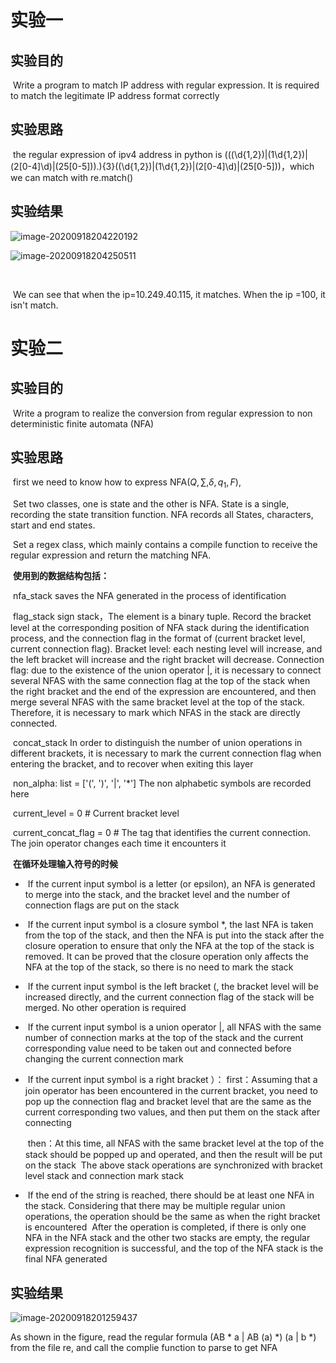 # 																			实验一

## 实验目的

​			Write a program to match IP address with regular expression. It is required to match the legitimate IP address format correctly

## 实验思路

​			the regular expression of ipv4 address in python is (((\d{1,2})|(1\d{1,2})|(2[0-4]\d)|(25[0-5]))\.){3}((\d{1,2})|(1\d{1,2})|(2[0-4]\d)|(25[0-5]))，which we can match with re.match()

## 实验结果

![image-20200918204220192](C:\Users\DASD\AppData\Roaming\Typora\typora-user-images\image-20200918204220192.png)

![image-20200918204250511](C:\Users\DASD\AppData\Roaming\Typora\typora-user-images\image-20200918204250511.png)

​			

​			We can see that when the ip=10.249.40.115, it matches. When the ip =100, it isn't match.











# 																			实验二

## 实验目的

​			Write a program to realize the conversion from regular expression to non deterministic finite automata (NFA)

## 实验思路

​			first we need to know how to express NFA$(Q,\sum,\delta,q_1,F)$,

​			Set two classes, one is state and the other is NFA. State is a single, recording the state transition function. NFA records all States, characters, start and end states.

​			Set a regex class, which mainly contains a compile function to receive the regular expression and return the matching NFA.

​		 	**使用到的数据结构包括：**

​			 nfa_stack saves the NFA generated in the process of identification

​			 flag_stack sign stack，The element is a binary tuple. Record the bracket level at the corresponding position of NFA stack during the identification process, and the connection flag in the format of (current bracket level, current connection flag). Bracket level: each nesting level will increase, and the left bracket will increase and the right bracket will decrease. Connection flag: due to the existence of the union operator |, it is necessary to connect several NFAS with the same connection flag at the top of the stack when the right bracket and the end of the expression are encountered, and then merge several NFAS with the same bracket level at the top of the stack. Therefore, it is necessary to mark which NFAS in the stack are directly connected.

​			concat_stack In order to distinguish the number of union operations in different brackets, it is necessary to mark the current connection flag when entering the bracket, and to recover when exiting this layer

​			non_alpha: list = ['(', ')', '|', '*']    The non alphabetic symbols are recorded here

​			current_level = 0  # Current bracket level

​			current_concat_flag = 0  # The tag that identifies the current connection. The join operator changes each time it encounters it

​			**在循环处理输入符号的时候**

- ​	 If the current input symbol is a letter (or epsilon), an NFA is generated to merge into the stack, and the bracket level and the number of connection flags are put on the stack

- ​    If the current input symbol is a closure symbol *, the last NFA is taken from the top of the stack, and then the NFA is put into the stack after the closure operation to ensure that only the NFA at the top of the stack is removed. It can be proved that the closure operation only affects the NFA at the top of the stack, so there is no need to mark the stack

- ​     If the current input symbol is the left bracket (, the bracket level will be increased directly, and the current connection flag of the stack will be merged. No other operation is required

- ​      If the current input symbol is a union operator |, all NFAS with the same number of connection marks at the top of the stack and the current corresponding value need to be taken out and connected before changing the current connection mark

- ​      If the current input symbol is a right bracket ）：
  ​      first：Assuming that a join operator has been encountered in the current bracket, you need to pop up the connection flag and bracket level that are the same as the current corresponding two values, and then put them on the stack after connecting

  ​      then：At this time, all NFAS with the same bracket level at the top of the stack should be popped up and operated, and then the result will be put on the stack
  ​     The above stack operations are synchronized with bracket level stack and connection mark stack

- ​       If the end of the string is reached, there should be at least one NFA in the stack. Considering that there may be multiple regular union operations, the operation should be the same as when the right bracket is encountered
  ​       After the operation is completed, if there is only one NFA in the NFA stack and the other two stacks are empty, the regular expression recognition is successful, and the top of the NFA stack is the final NFA generated

## 实验结果			

![image-20200918201259437](C:\Users\DASD\AppData\Roaming\Typora\typora-user-images\image-20200918201259437.png)

As shown in the figure, read the regular formula (AB * a | AB (a) *) (a | b *) from the file re, and call the complie function to parse to get NFA